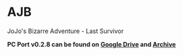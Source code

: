 # AJB
JoJo's Bizarre Adventure - Last Survivor 

**PC Port v0.2.8 can be found on [Google Drive](https://drive.google.com/file/d/1OjhH2dsSFVoAl6xWHylHtB-zB96R4sRz/view) and [Archive](https://archive.org/details/AJB-PC-Port-V-0.28)**
